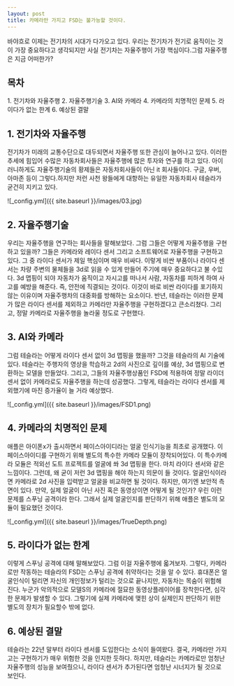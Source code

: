 ```yaml
---
layout: post
title: 카메라만 가지고 FSD는 불가능할 것이다.
---
```


바야흐로 이제는 전기차의 시대가 다가오고 있다. 우리는 전기차가 전기로 움직이는 것이 가장 중요하다고 생각되지만 사실 전기차는 자율주행이 가장 핵심이다.그럼 자율주행은 지금 어떠한가?


<h2>목차</h2>
1. 전기차와 자율주행
2. 자율주행기술
3. AI와 카메라
4. 카메라의 치명적인 문제
5. 라이다가 없는 한계
6. 예상된 결말

<h2>1. 전기차와 자율주행</h2>

전기차가 미래의 교통수단으로 대두되면서 자율주행 또한 관심이 늘어나고 있다.
이러한 추세에 힘입어 수많은 자동차회사들은 자율주행에 많은 투자와 연구를 하고 있다.
아이러니하게도 자율주행기술의 황제들은 자동차회사들이 아닌 it 회사들이다.
구글, 우버, 아마존 등이 그렇다.하지만 저런 사천 왕들에게 대항하는 유일한 자동차회사 테슬라가 굳건히 지키고 있다. 

![_config.yml]({{ site.baseurl }}/images/03.jpg)



<h2>2. 자율주행기술</h2>

우리는 자율주행을 연구하는 회사들을 말해보았다.
그럼 그들은 어떻게 자율주행을 구현하고 있을까?
그들은 카메라와 레이다 센서 그리고 소프트웨어로 자율주행을 구현하고 있다. 
그 중 라이다 센서가 제일 핵심이며 매우 비싸다.
이렇게 비싼 부품이나 라이다 센서는 차량 주변의 물체들을 3d로 읽을 수 있게 만들어 주기에 매우 중요하다고 불 수있다.
3d 맵핑이 되야 자동차가 움직이고 자시고를 떠나서 사람, 자동차를 피하게 하여 사고를 예방을 해준다.
즉, 안전에 직결되는 것이다. 이것이 바로 비싼 라이다를 포기하지 않는 이유이며 자율주행차의 대중화를 방해하는 요소이다.
반년, 테슬라는 이러한 문제가 많은 라이다 센서를 제외하고 카메라만 자율주행을 구현하겠다고 큰소리쳤다.
그리고, 정말 카메라로 자율주행을 놀라울 정도로 구현했다.


<h2>3. AI와 카메라</h2>

그럼 테슬라는 어떻게 라이다 센서 없이 3d 맵핑을 했을까? 그것을 테슬라의 AI 기술에 있다.
테슬라는 주행자의 영상을 학습하고 2d의 사진으로 깊이를 예상, 3d 맵핑으로 변환하는 모델을 만들었다.
그리고, 그들의 자율주행상품인 FSD에 적용하여 정말 라이더 센서 없이 카메라로도 자율주행을 하는데 성공했다.
그렇게, 테슬라는 라이다 센서를 제외했기에 마진 증가율이 늘 거라 예상했다.

![_config.yml]({{ site.baseurl }}/images/FSD1.png)


<h2>4. 카메라의 치명적인 문제</h2>

애플은 아이폰x가 출시하면서 페이스아이디라는 얼굴 인식기능을 최초로 공개했다.
이 페이스아이디를 구현하기 위해 별도의 특수한 카메라 모듈이 장착되어있다.
이 특수카메라 모듈은 적외선 도트 프로젝트를 얼굴에 쏴 3d 맵핑을 한다.
마치 라이다 센서와 같은 느낌이다.
그런데, 왜 굳이 저런 3d 맵핑을 해야 하는지 의문이 들 것이다.
얼굴인식이라면 카메라로 2d 사진을 입력받고 얼굴을 비교하면 될 것이다.
하지만, 여기엔 보안적 측면이 있다.
만약, 실제 얼굴이 아닌 사진 혹은 동영상이면 어떻게 될 것인가?
우린 이런 문제를 스푸닝 공격이라 한다.
그래서 실제 얼굴인지를 판단하기 위해 애플은 별도의 모듈이 필요했던 것이다.

![_config.yml]({{ site.baseurl }}/images/TrueDepth.png)



<h2>5. 라이다가 없는 한계</h2>

이렇게 스푸닝 공격에 대해 말해보았다. 그럼 이걸 자율주행에 옯겨보자.
그렇다, 카메라로만 작동하는 테슬라의 FSD는 스푸닝 공격에 취약하다는 것을 알 수 있다.
휴대폰은 얼굴인식이 털리면 자신의 개인정보가 털리는 것으로 끝나지만, 자동차는 목숨이 위험해 진다.
누군가 악의적으로 모델S의 카메라에 절묘한 동영상플레이어를 장착한다면, 심각한 문제가 발생할 수 있다.
그렇기에 실제 카메라에 맺힌 상이 실제인지 판단하기 위한 별도의 장치가 필요할수 밖에 없다.


<h2>6. 예상된 결말</h2>

테슬라는 22년 말부터 라이다 센서를 도입한다는 소식이 들여왔다.
결국, 카메라만 가지고는 구현하기가 매우 위험한 것을 인지한 듯하다.
하지만, 테슬라는 카메라로만 엄청난 자율주행의 성능을 보여줬으니, 라이다 센서가 추가된다면 엄청난 시너지가 될 것으로 보인다.